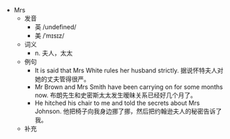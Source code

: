 - Mrs
  - 发音
    - 英 /undefined/
    - 美 /ˈmɪsɪz/
  - 词义
    - n. 夫人，太太
  - 例句
    - It is said that Mrs White rules her husband strictly. 据说怀特夫人对她的丈夫管得很严。
    - Mr Brown and Mrs Smith have been carrying on for some months now. 布朗先生和史密斯太太发生暧昧关系已经好几个月了。
    - He hitched his chair to me and told the secrets about Mrs Johnson. 他把椅子向我身边挪了挪，然后把约翰逊夫人的秘密告诉了我。
  - 补充